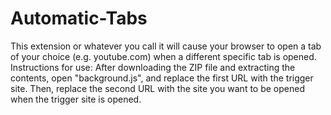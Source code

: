 # Automatic-Tabs
This extension or whatever you call it will cause your browser to open a tab of your choice (e.g. youtube.com) when a different specific tab is opened. Instructions for use: After downloading the ZIP file and extracting the contents, open "background.js", and replace the first URL with the trigger site.
Then, replace the second URL with the site you want to be opened when the trigger site is opened.

